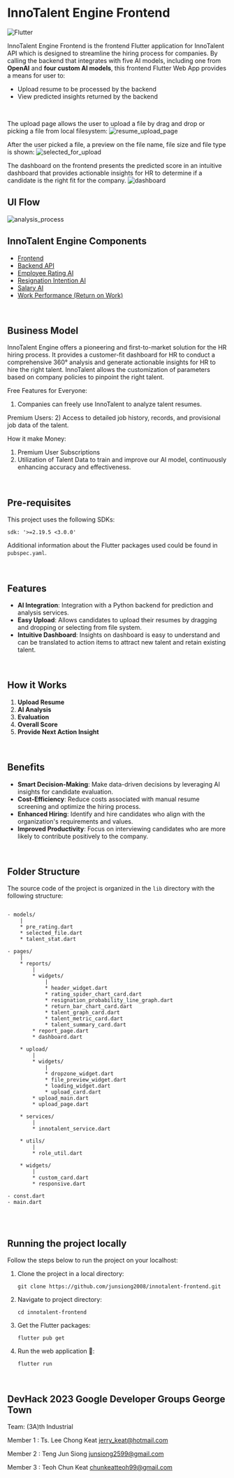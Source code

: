 # InnoTalent Engine Frontend
![Flutter](https://img.shields.io/badge/Flutter-%2302569B.svg?style=for-the-badge&logo=Flutter&logoColor=white)

InnoTalent Engine Frontend is the frontend Flutter application for InnoTalent API which is designed to streamline the hiring process for companies. By calling the backend that integrates with five AI models, including one from **OpenAI** and **four custom AI models**, this frontend Flutter Web App provides a means for user to:

* Upload resume to be processed by the backend
* View predicted insights returned by the backend

<br>

The upload page allows the user to upload a file by drag and drop or picking a file from local filesystem:
![resume_upload_page](./screenshots/upload.png)
<br>

After the user picked a file, a preview on the file name, file size and file type is shown:
![selected_for_upload](./screenshots/selected_for_upload.png)
<br>

The dashboard on the frontend presents the predicted score in an intuitive dashboard that provides actionable insights for HR to determine if a candidate is the right fit for the company.
![dashboard](./screenshots/dashboard.png)
<br>

## UI Flow
![analysis_process](./screenshots/flow.gif)
<br/>

## InnoTalent Engine Components
* [Frontend](https://github.com/junsiong2008/innotalent-frontend.git)
* [Backend API](https://github.com/LeeChongKeat/API_InnoTalent_Engine)
* [Employee Rating AI](https://github.com/LeeChongKeat/Employee_Personal_Rating_Prediction)
* [Resignation Intention AI](https://github.com/LeeChongKeat/Resignation_Intention_Prediction)
* [Salary AI](https://github.com/LeeChongKeat/Salary_Prediction)
* [Work Performance (Return on Work)](https://github.com/LeeChongKeat/Work_Performance_Prediction) 
<br/>

## Business Model
InnoTalent Engine offers a pioneering and  first-to-market solution for the HR hiring process.
It provides a customer-fit dashboard for HR to conduct a comprehensive 360° analysis and generate actionable insights for HR to hire the right talent. 
InnoTalent allows the customization of parameters based on company policies to pinpoint the right talent.

Free Features for Everyone:
1) Companies can freely use InnoTalent to analyze talent resumes.

Premium Users:
2) Access to detailed job history, records, and provisional job data of the talent.

How it make Money:
1) Premium User Subscriptions
2) Utilization of Talent Data to train and improve our AI model, continuously enhancing accuracy and effectiveness.
<br/>

## Pre-requisites
This project uses the following SDKs:
```
sdk: '>=2.19.5 <3.0.0'
```

Additional information about the Flutter packages used could be found in `pubspec.yaml`.

<br/>

## Features
- **AI Integration**: Integration with a Python backend for prediction and analysis services.
- **Easy Upload**: Allows candidates to upload their resumes by dragging and dropping or selecting from file system.
- **Intuitive Dashboard**: Insights on dashboard is easy to understand and can be translated to action items to attract new talent and retain existing talent.
<br/>

## How it Works
1. **Upload Resume**
2. **AI Analysis**
3. **Evaluation**
4. **Overall Score**
5. **Provide Next Action Insight**
<br/>

## Benefits
- **Smart Decision-Making**: Make data-driven decisions by leveraging AI insights for candidate evaluation.
- **Cost-Efficiency**: Reduce costs associated with manual resume screening and optimize the hiring process.
- **Enhanced Hiring**: Identify and hire candidates who align with the organization's requirements and values.
- **Improved Productivity**: Focus on interviewing candidates who are more likely to contribute positively to the company.
<br/>

## Folder Structure
The source code of the project is organized in the `lib` directory with the following structure:
```

- models/
    |
    * pre_rating.dart
    * selected_file.dart
    * talent_stat.dart

- pages/
    |
    * reports/
        |
        * widgets/
            |
            * header_widget.dart
            * rating_spider_chart_card.dart
            * resignation_probability_line_graph.dart
            * return_bar_chart_card.dart
            * talent_graph_card.dart
            * talent_metric_card.dart
            * talent_summary_card.dart
        * report_page.dart
        * dashboard.dart

    * upload/
        |
        * widgets/
            |
            * dropzone_widget.dart
            * file_preview_widget.dart
            * loading_widget.dart
            * upload_card.dart
        * upload_main.dart
        * upload_page.dart
    
    * services/
        |
        * innotalent_service.dart
    
    * utils/
        |
        * role_util.dart
    
    * widgets/
        |
        * custom_card.dart
        * responsive.dart

- const.dart
- main.dart
        

```

<br/>

## Running the project locally
Follow the steps below to run the project on your localhost:
1. Clone the project in a local directory:
    ```
    git clone https://github.com/junsiong2008/innotalent-frontend.git
    ```
2. Navigate to project directory:
    ```
    cd innotalent-frontend
    ```

3. Get the Flutter packages:
    ```
    flutter pub get
    ```

4. Run the web application 🎉:
    ```
    flutter run
    ```

<br/>


## DevHack 2023 Google Developer Groups George Town
Team: (3A)th Industrial

Member 1 : Ts. Lee Chong Keat jerry_keat@hotmail.com

Member 2 : Teng Jun Siong junsiong2599@gmail.com

Member 3 : Teoh Chun Keat chunkeatteoh99@gmail.com


